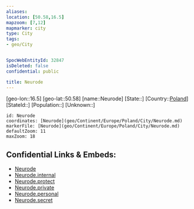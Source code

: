 ```yaml
---
aliases: 
location: [50.58,16.5]
mapzoom: [7,12] 
mapmarker: city 
type: City
tags:
- geo/City


SpocWebEntityId: 32847
isDeleted: false
confidential: public

title: Neurode
---
```

[geo-lon::16.5]
[geo-lat::50.58]
[name::Neurode]
[State::]
[Country::[Poland](geo/Continent/Europe/Poland.md)]
[StateId::]
[Population::]
[Unknown::]


```leaflet
id: Neurode
coordinates: [Neurode](geo/Continent/Europe/Poland/City/Neurode.md)
markerFile: [Neurode](geo/Continent/Europe/Poland/City/Neurode.md)
defaultZoom: 11 
maxZoom: 18
```


## Confidential Links & Embeds: 
- [Neurode](../../../../../../_public/geo/Continent/Europe/Poland/City/Neurode.md) 
- [Neurode.internal](../../../../../../_internal/geo/Continent/Europe/Poland/City/Neurode.internal.md) 
- [Neurode.protect](../../../../../../_protect/geo/Continent/Europe/Poland/City/Neurode.protect.md) 
- [Neurode.private](../../../../../../_private/geo/Continent/Europe/Poland/City/Neurode.private.md) 
- [Neurode.personal](../../../../../../_personal/geo/Continent/Europe/Poland/City/Neurode.personal.md) 
- [Neurode.secret](../../../../../../_secret/geo/Continent/Europe/Poland/City/Neurode.secret.md) 
